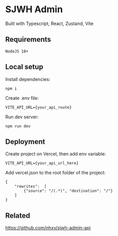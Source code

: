 # SJWH Admin

Built with Typescript, React, Zustand, Vite

## Requirements

    NodeJS 18+

## Local setup

Install dependencies:

    npm i

Create .env file:

    VITE_API_URL={your_api_route}

Run dev server:

    npm run dev

## Deployment

Create project on Vercel, then add env variable:

    VITE_API_URL={your_api_url_here}

Add vercel.json to the root folder of the project:

    {
        "rewrites":  [
            {"source": "/(.*)", "destination": "/"}
        ]
    }

## Related

https://github.com/nhxv/sjwh-admin-api
